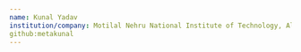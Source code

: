 ```yaml
---
name: Kunal Yadav
institution/company: Motilal Nehru National Institute of Technology, Allahabad
github:metakunal
---
```

